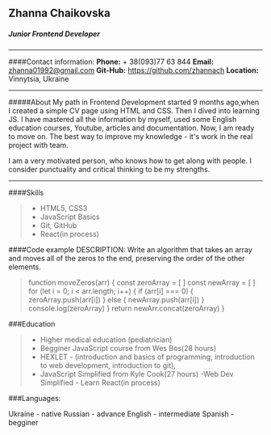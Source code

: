 ## Zhanna Chaikovska
##### Junior Frontend Developer
---
####Contact information:
**Phone:** + 38(093)77 63 844
**Email:** zhanna01992@gmail.com
**Git-Hub:** https://github.com/zhannach
**Location:** Vinnytsia, Ukraine

---
#####About
My path in Frontend Development started 9 months ago,when I created a simple CV page using HTML and CSS. Then I dived into learning JS. I have mastered all the information by myself, used some English education courses, Youtube, articles and documentation. 
Now, I am ready to move on. The best way to improve my knowledge - it's work in the real project with team. 

I am a very motivated person, who knows how to get along with people. I consider punctuality and critical thinking to be my strengths.

---

####Skills

>- HTML5, CSS3
>- JavaScript Basics
>- Git, GitHub
>- React(in process)

####Code example
DESCRIPTION:
Write an algorithm that takes an array and moves all of the zeros to the end, preserving the order of the other elements.
> function moveZeros(arr) {
  const zeroArray = [ ]
  const newArray = [ ]
  for (let i = 0; i < arr.length; i++) {
    if (arr[i] === 0) {
      zeroArray.push(arr[i])
    }
    else {
      newArray.push(arr[i])
    }
       console.log(zeroArray)
  }
  return newArr.concat(zeroArray)
}

###Education
>- Higher medical education (pediatrician)
>- Begginer JavaScript course from Wes
Bos(28 hours)
>- HEXLET - (introduction and basics of
programming, introduction to web
development, introduction to git),
>- JavaScript Simplified from Kyle Cook(27
hours)
>-Web Dev Simplified - Learn React(in process)


###Languages:

Ukraine - native
Russian - advance
English - intermediate
Spanish - begginer